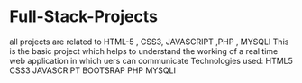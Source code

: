 # Full-Stack-Projects
all projects are related to HTML-5 , CSS3, JAVASCRIPT ,PHP , MYSQLI 
This is the basic project which helps to understand the working of a real time web application in which uers can communicate 
Technologies used:
HTML5
CSS3
JAVASCRIPT
BOOTSRAP
PHP
MYSQLI
